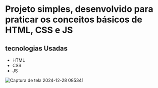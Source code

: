 # Projeto simples, desenvolvido para praticar os conceitos básicos de HTML, CSS e JS

## tecnologias Usadas
- HTML
- CSS
- JS

![Captura de tela 2024-12-28 085341](https://github.com/user-attachments/assets/a73e702f-a106-4ebd-abe2-2e41336e7a7c)
